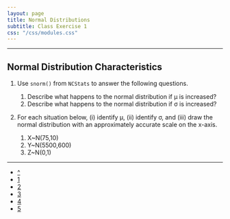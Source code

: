 ```yaml
---
layout: page
title: Normal Distributions
subtitle: Class Exercise 1
css: "/css/modules.css"
---
```


----

## Normal Distribution Characteristics

1. Use `snorm()` from `NCStats` to answer the following questions.
    1. Describe what happens to the normal distribution if &mu; is increased?
    1. Describe what happens to the normal distribution if &sigma; is increased?

1. For each situation below, (i) identify &mu;, (ii) identify &sigma;, and (iii) draw the normal distribution with an approximately accurate scale on the x-axis.
    1. X~N(75,10)
    1. Y~N(5500,600)
    1. Z~N(0,1)

----

<div class="text-center">
<ul class="pagination pagination-lg">
  <li><a href="index.html">^</a></li>
  <li class="active"><a href="#">1</a></li>
  <li><a href="CE2.html">2</a></li>
  <li><a href="CE3.html">3</a></li>
  <li><a href="CE4.html">4</a></li>
  <li><a href="CE5.html">5</a></li>
</ul>
